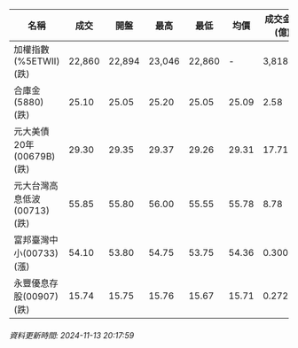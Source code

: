 | 名稱 | 成交 | 開盤 | 最高 | 最低 | 均價 | 成交金額(億) | 昨收 | 漲跌幅 | 漲跌 | 總量 | 昨量 | 振幅 |
| -------- | -------- | -------- | -------- |-------- | -------- | -------- |-------- |-------- |-------- | -------- | -------- |-------- |
|加權指數(%5ETWII) (跌)|22,860|22,894|23,046|22,860|-|3,818.71|22,981|0.53%|121.54|7,395,396|0|0.81%|
|合庫金(5880) (跌)|25.10|25.05|25.20|25.05|25.09|2.58|25.20|0.40%|0.10|10,290|14,788|0.60%|
|元大美債20年(00679B) (跌)|29.30|29.35|29.37|29.26|29.31|17.71|29.77|1.58%|0.47|60,417|65,689|0.37%|
|元大台灣高息低波(00713) (跌)|55.85|55.80|56.00|55.55|55.78|8.78|55.95|0.18%|0.10|15,739|26,291|0.80%|
|富邦臺灣中小(00733) (漲)|54.10|53.80|54.75|53.75|54.36|0.300|54.05|0.09%|0.05|552|819|1.85%|
|永豐優息存股(00907) (跌)|15.74|15.75|15.76|15.67|15.71|0.272|15.77|0.19%|0.03|1,734|1,908|0.57%|
###### 資料更新時間: 2024-11-13 20:17:59